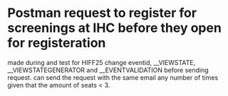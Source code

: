 # Postman request to register for screenings at IHC before they open for registeration

made during and test for HIFF25
change eventid, __VIEWSTATE, __VIEWSTATEGENERATOR and __EVENTVALIDATION before sending request.
can send the request with the same email any number of times given that the amount of seats < 3.
